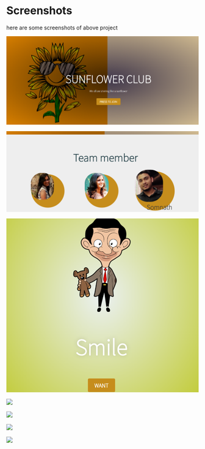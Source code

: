 # Screenshots

here are some screenshots of above project

![](screenshoots/1.png)

![](screenshoots/2.png)

![](screenshoots/3.png)

![](screenshoots/4.png)

![](screenshoots/5.png)

![](screenshoots/6.png)

![](screenshoots/7.png)

